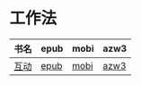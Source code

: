 # 工作法

| 书名 | epub | mobi | azw3 |
| --- | --- | --- | --- |
| [互动](http://ct.dalanmei.com/f/31084289-571773268-d0ea79) | [epub](http://ct.dalanmei.com/f/31084289-571773268-d0ea79) | [mobi](http://ct.dalanmei.com/f/31084289-571483491-83db9c) | [azw3](http://ct.dalanmei.com/f/31084289-571918286-0e26a0) |
